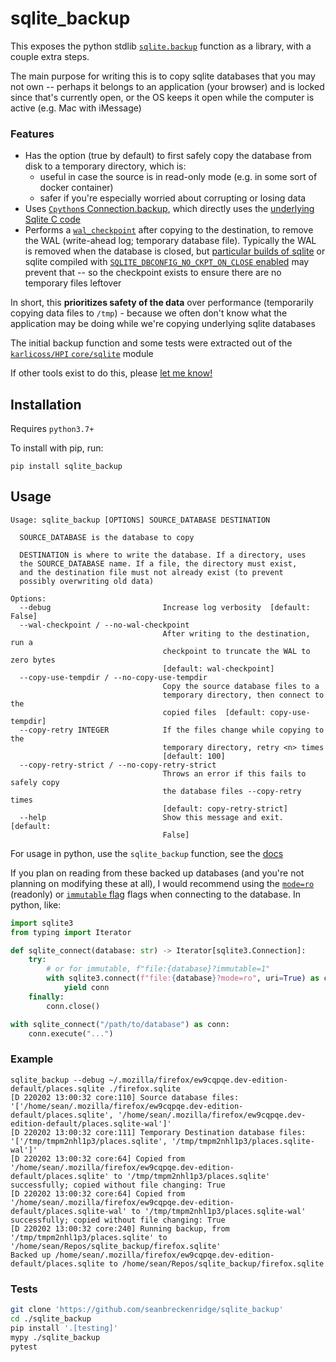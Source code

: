 # sqlite_backup

This exposes the python stdlib [`sqlite.backup`](https://docs.python.org/3/library/sqlite3.html#sqlite3.Connection.backup) function as a library, with a couple extra steps.

The main purpose for writing this is to copy sqlite databases that you may not own -- perhaps it belongs to an application (your browser) and is locked since that's currently open, or the OS keeps it open while the computer is active (e.g. Mac with iMessage)

### Features

- Has the option (true by default) to first safely copy the database from disk to a temporary directory, which is:
  - useful in case the source is in read-only mode (e.g. in some sort of docker container)
  - safer if you're especially worried about corrupting or losing data
- Uses [`Cpython`s Connection.backup](https://github.com/python/cpython/blob/8fb36494501aad5b0c1d34311c9743c60bb9926c/Modules/_sqlite/connection.c#L1716), which directly uses the [underlying Sqlite C code](https://www.sqlite.org/c3ref/backup_finish.html)
- Performs a [`wal_checkpoint`](https://www.sqlite.org/pragma.html#pragma_wal_checkpoint) after copying to the destination, to remove the WAL (write-ahead log; temporary database file). Typically the WAL is removed when the database is closed, but [particular builds of sqlite](https://sqlite.org/forum/forumpost/1fdfc1a0e7) or sqlite compiled with [`SQLITE_DBCONFIG_NO_CKPT_ON_CLOSE` enabled](https://www.sqlite.org/c3ref/c_dbconfig_enable_fkey.html) may prevent that -- so the checkpoint exists to ensure there are no temporary files leftover

In short, this **prioritizes safety of the data** over performance (temporarily copying data files to `/tmp`) - because we often don't know what the application may be doing while we're copying underlying sqlite databases

The initial backup function and some tests were extracted out of the [`karlicoss/HPI` `core/sqlite`](https://github.com/karlicoss/HPI/blob/a1f03f9c028df9d1898de2cc14f1df4fa6d8c471/my/core/sqlite.py#L33-L51) module

If other tools exist to do this, please [let me know!](https://github.com/seanbreckenridge/sqlite_backup/issues/new)

## Installation

Requires `python3.7+`

To install with pip, run:

    pip install sqlite_backup

## Usage

```
Usage: sqlite_backup [OPTIONS] SOURCE_DATABASE DESTINATION

  SOURCE_DATABASE is the database to copy

  DESTINATION is where to write the database. If a directory, uses
  the SOURCE_DATABASE name. If a file, the directory must exist,
  and the destination file must not already exist (to prevent
  possibly overwriting old data)

Options:
  --debug                         Increase log verbosity  [default: False]
  --wal-checkpoint / --no-wal-checkpoint
                                  After writing to the destination, run a
                                  checkpoint to truncate the WAL to zero bytes
                                  [default: wal-checkpoint]
  --copy-use-tempdir / --no-copy-use-tempdir
                                  Copy the source database files to a
                                  temporary directory, then connect to the
                                  copied files  [default: copy-use-tempdir]
  --copy-retry INTEGER            If the files change while copying to the
                                  temporary directory, retry <n> times
                                  [default: 100]
  --copy-retry-strict / --no-copy-retry-strict
                                  Throws an error if this fails to safely copy
                                  the database files --copy-retry times
                                  [default: copy-retry-strict]
  --help                          Show this message and exit.  [default:
                                  False]
```

For usage in python, use the `sqlite_backup` function, see the [docs](./docs/sqlite_backup/core.md)

If you plan on reading from these backed up databases (and you're not planning on modifying these at all), I would recommend using the [`mode=ro`](https://www.sqlite.org/uri.html#urimode) (readonly) or [`immutable` flag](https://www.sqlite.org/uri.html#uriimmutable) flags when connecting to the database. In python, like:

```python
import sqlite3
from typing import Iterator

def sqlite_connect(database: str) -> Iterator[sqlite3.Connection]:
    try:
        # or for immutable, f"file:{database}?immutable=1"
        with sqlite3.connect(f"file:{database}?mode=ro", uri=True) as conn:
            yield conn
    finally:
        conn.close()

with sqlite_connect("/path/to/database") as conn:
    conn.execute("...")
```

### Example

```
sqlite_backup --debug ~/.mozilla/firefox/ew9cqpqe.dev-edition-default/places.sqlite ./firefox.sqlite
[D 220202 13:00:32 core:110] Source database files: '['/home/sean/.mozilla/firefox/ew9cqpqe.dev-edition-default/places.sqlite', '/home/sean/.mozilla/firefox/ew9cqpqe.dev-edition-default/places.sqlite-wal']'
[D 220202 13:00:32 core:111] Temporary Destination database files: '['/tmp/tmpm2nhl1p3/places.sqlite', '/tmp/tmpm2nhl1p3/places.sqlite-wal']'
[D 220202 13:00:32 core:64] Copied from '/home/sean/.mozilla/firefox/ew9cqpqe.dev-edition-default/places.sqlite' to '/tmp/tmpm2nhl1p3/places.sqlite' successfully; copied without file changing: True
[D 220202 13:00:32 core:64] Copied from '/home/sean/.mozilla/firefox/ew9cqpqe.dev-edition-default/places.sqlite-wal' to '/tmp/tmpm2nhl1p3/places.sqlite-wal' successfully; copied without file changing: True
[D 220202 13:00:32 core:240] Running backup, from '/tmp/tmpm2nhl1p3/places.sqlite' to '/home/sean/Repos/sqlite_backup/firefox.sqlite'
Backed up /home/sean/.mozilla/firefox/ew9cqpqe.dev-edition-default/places.sqlite to /home/sean/Repos/sqlite_backup/firefox.sqlite
```

### Tests

```bash
git clone 'https://github.com/seanbreckenridge/sqlite_backup'
cd ./sqlite_backup
pip install '.[testing]'
mypy ./sqlite_backup
pytest
```
